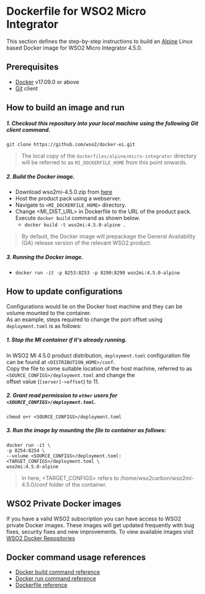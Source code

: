 # Dockerfile for WSO2 Micro Integrator

This section defines the step-by-step instructions to build an [Alpine](https://hub.docker.com/_/alpine/) Linux based Docker image for WSO2 Micro Integrator 4.5.0.

## Prerequisites

* [Docker](https://www.docker.com/get-docker) v17.09.0 or above
* [Git](https://git-scm.com/book/en/v2/Getting-Started-Installing-Git) client

## How to build an image and run

##### 1. Checkout this repository into your local machine using the following Git client command.

```
git clone https://github.com/wso2/docker-ei.git
```

>The local copy of the `dockerfiles/alpine/micro-integrator` directory will be referred to as `MI_DOCKERFILE_HOME` from this point onwards.

##### 2. Build the Docker image.

- Download wso2mi-4.5.0.zip from [here](https://wso2.com/micro-integrator)
- Host the product pack using a webserver.
- Navigate to `<MI_DOCKERFILE_HOME>` directory. <br>
- Change <MI_DIST_URL> in Dockerfile to the URL of the product pack.
  Execute `docker build` command as shown below.
    + `docker build -t wso2mi:4.5.0-alpine .`

> By default, the Docker image will prepackage the General Availability (GA) release version of the relevant WSO2 product.

##### 3. Running the Docker image.

- `docker run -it -p 8253:8253 -p 8290:8290 wso2mi:4.5.0-alpine`

## How to update configurations

Configurations would lie on the Docker host machine and they can be volume mounted to the container. <br>
As an example, steps required to change the port offset using `deployment.toml` is as follows:

##### 1. Stop the MI container if it's already running.

In WSO2 MI 4.5.0 product distribution, `deployment.toml` configuration file can be found at `<DISTRIBUTION_HOME>/conf`.<br>
Copy the file to some suitable location of the host machine, referred to as `<SOURCE_CONFIGS>/deployment.toml` and change the<br>
offset value (`[server]->offset`) to 11.

##### 2. Grant read permission to `other` users for `<SOURCE_CONFIGS>/deployment.toml`.

```
chmod o+r <SOURCE_CONFIGS>/deployment.toml
```

##### 3. Run the image by mounting the file to container as follows:

```
docker run -it \
-p 8254:8254 \
--volume <SOURCE_CONFIGS>/deployment.toml:<TARGET_CONFIGS>/deployment.toml \
wso2mi:4.5.0-alpine
```

> In here, <TARGET_CONFIGS> refers to /home/wso2carbon/wso2mi-4.5.0/conf folder of the container.

## WSO2 Private Docker images

If you have a valid WSO2 subscription you can have access to WSO2 private Docker images. These images will get updated frequently with bug fixes, security fixes and new improvements. To view available images visit [WSO2 Docker Repositories](https://docker.wso2.com/)

## Docker command usage references

* [Docker build command reference](https://docs.docker.com/engine/reference/commandline/build/)
* [Docker run command reference](https://docs.docker.com/engine/reference/run/)
* [Dockerfile reference](https://docs.docker.com/engine/reference/builder/)
